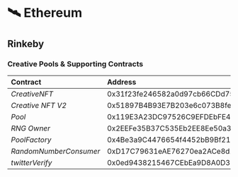 # 🛰 Ethereum

## Rinkeby

### Creative Pools & Supporting Contracts <a id="pooltogether-pools-and-supporting-contracts"></a>

| Contract | Address | Artifact |
| :--- | :--- | :--- |
| _CreativeNFT_ | 0x31f23fe246582a0d97cb66CDd759D787734EA99F | Artifact |
| _Creative NFT V2_  | 0x51897B4B93E7B203e6c073B8fe9fF8346421A2f7 | Artifact |
| _Pool_  | 0x119E3A23DC97526C9EFDEbFE44170689aecCA348 | Artifact |
| _RNG Owner_  | 0x2EEFe35B37C535Eb2EE8Ee50a361aDEeC14c73d5 | Artifact |
| _PoolFactory_ | 0x4Be3a9C4476654f4452bB9Bf211055e8cA923577 | Artifact |
| _RandomNumberConsumer_  | 0xD17C79631eAE76270ea2ACe8d107C258dfC77397 | Artifact |
| _twitterVerify_ | 0x0ed9438215467CEbEa9D8A0D394E913096f6e9BF | Artifact |

### 

